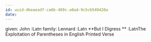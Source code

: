 ```yaml
---
id: uuid-4beaead7-ca6b-489c-a8ad-9c5cb549428a
date: 
---
```


given: John :Latn
family: Lennard :Latn
**But I Digress ** :LatnThe Exploitation of Parentheses in English Printed Verse